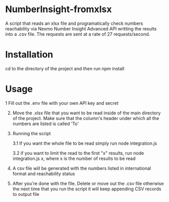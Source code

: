 # NumberInsight-fromxlsx

A script that reads an xlsx file and programatically check numbers reachability via Nexmo Number Insight Advanced API writting the results into a .csv file. The requests are sent at a rate of 27 requests/second.

# Installation
cd to the directory of the project and then run npm install 

# Usage
1 Fill out the .env file with your own API key and secret

2. Move the .xlsx file that you want to be read inside of the main directory of the project. Make sure that the column's header under which all the numbers are listed is called 'To'

3. Running the script
    
    3.1 If you want the whole file to be read simply run node integration.js
    
    3.2 if you want to limit the read to the first "x" results, run node integration.js x, where x is the number of results to      be read
    
4. A csv file will be generated with the numbers listed in international format and reachability status

5. After you're done with the file. Delete or move out the .csv file otherwise the next time that you run the script it will keep appending CSV records to output file 
